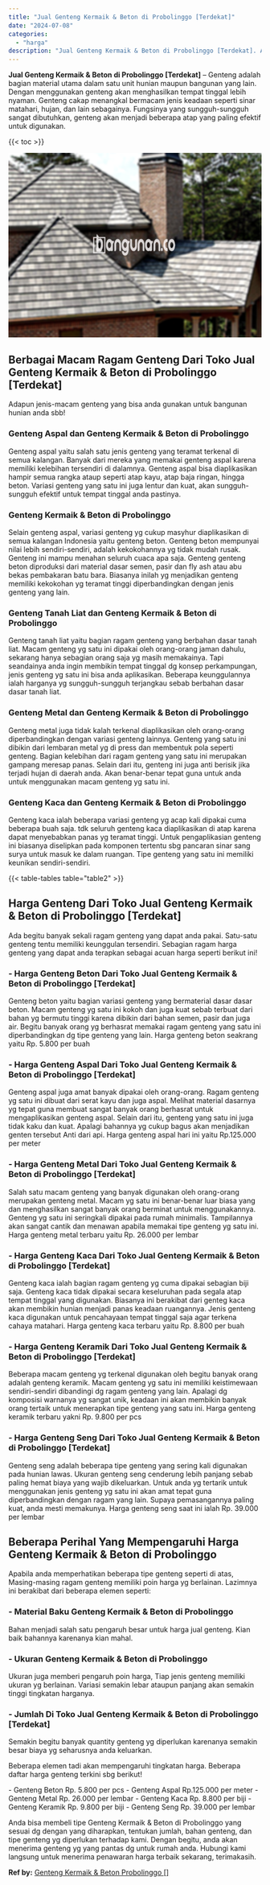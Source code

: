 ```yaml
---
title: "Jual Genteng Kermaik & Beton di Probolinggo [Terdekat]"
date: "2024-07-08"
categories: 
  - "harga"
description: "Jual Genteng Kermaik & Beton di Probolinggo [Terdekat]. Anda bisa membeli tipe Genteng Kermaik & Beton di Probolinggo yang sesuai dg dengan yang diharapkan,..."
---
```


**Jual Genteng Kermaik & Beton di Probolinggo \[Terdekat\]** – Genteng adalah bagian material utama dalam satu unit hunian maupun bangunan yang lain. Dengan menggunakan genteng akan menghasilkan tempat tinggal lebih nyaman. Genteng cakap menangkal bermacam jenis keadaan seperti sinar matahari, hujan, dan lain sebagainya. Fungsinya yang sungguh-sungguh sangat dibutuhkan, genteng akan menjadi beberapa atap yang paling efektif untuk digunakan.

{{< toc >}}

![Jual Genteng Kermaik & Beton di Probolinggo [Terdekat]](/images/genteng-minimalis-murah17.png)

## Berbagai Macam Ragam Genteng Dari Toko Jual Genteng Kermaik & Beton di Probolinggo \[Terdekat\]

Adapun jenis-macam genteng yang bisa anda gunakan untuk bangunan hunian anda sbb!

### Genteng Aspal dan Genteng Kermaik & Beton di Probolinggo

Genteng aspal yaitu salah satu jenis genteng yang teramat terkenal di semua kalangan. Banyak dari mereka yang memakai genteng aspal karena memiliki kelebihan tersendiri di dalamnya. Genteng aspal bisa diaplikasikan hampir semua rangka ataup seperti atap kayu, atap baja ringan, hingga beton. Variasi genteng yang satu ini juga lentur dan kuat, akan sungguh-sungguh efektif untuk tempat tinggal anda pastinya.

### Genteng Kermaik & Beton di Probolinggo

Selain genteng aspal, variasi genteng yg cukup masyhur diaplikasikan di semua kalangan Indonesia yaitu genteng beton. Genteng beton mempunyai nilai lebih sendiri-sendiri, adalah kekokohannya yg tidak mudah rusak. Genteng ini mampu menahan seluruh cuaca apa saja. Genteng genteng beton diproduksi dari material dasar semen, pasir dan fly ash atau abu bekas pembakaran batu bara. Biasanya inilah yg menjadikan genteng memiliki kekokohan yg teramat tinggi diperbandingkan dengan jenis genteng yang lain.

### Genteng Tanah Liat dan Genteng Kermaik & Beton di Probolinggo

Genteng tanah liat yaitu bagian ragam genteng yang berbahan dasar tanah liat. Macam genteng yg satu ini dipakai oleh orang-orang jaman dahulu, sekarang hanya sebagian orang saja yg masih memakainya. Tapi seandainya anda ingin membikin tempat tinggal dg konsep perkampungan, jenis genteng yg satu ini bisa anda aplikasikan. Beberapa keunggulannya ialah harganya yg sungguh-sungguh terjangkau sebab berbahan dasar dasar tanah liat.

### Genteng Metal dan Genteng Kermaik & Beton di Probolinggo

Genteng metal juga tidak kalah terkenal diaplikasikan oleh orang-orang diperbandingkan dengan variasi genteng lainnya. Genteng yang satu ini dibikin dari lembaran metal yg di press dan membentuk pola seperti genteng. Bagian kelebihan dari ragam genteng yang satu ini merupakan gampang meresap panas. Selain dari itu, genteng ini juga anti berisik jika terjadi hujan di daerah anda. Akan benar-benar tepat guna untuk anda untuk menggunakan macam genteng yg satu ini.

### Genteng Kaca dan Genteng Kermaik & Beton di Probolinggo

Genteng kaca ialah beberapa variasi genteng yg acap kali dipakai cuma beberapa buah saja. tdk seluruh genteng kaca diaplikasikan di atap karena dapat menyebabkan panas yg teramat tinggi. Untuk pengaplikasian genteng ini biasanya diselipkan pada komponen tertentu sbg pancaran sinar sang surya untuk masuk ke dalam ruangan. Tipe genteng yang satu ini memiliki keunikan sendiri-sendiri.

{{< table-tables table="table2" >}}

## Harga Genteng Dari Toko Jual Genteng Kermaik & Beton di Probolinggo \[Terdekat\]

Ada begitu banyak sekali ragam genteng yang dapat anda pakai. Satu-satu genteng tentu memiliki keunggulan tersendiri. Sebagian ragam harga genteng yang dapat anda terapkan sebagai acuan harga seperti berikut ini!

### \- Harga Genteng Beton Dari Toko Jual Genteng Kermaik & Beton di Probolinggo \[Terdekat\]

Genteng beton yaitu bagian variasi genteng yang bermaterial dasar dasar beton. Macam genteng yg satu ini kokoh dan juga kuat sebab terbuat dari bahan yg bermutu tinggi karena dibikin dari bahan semen, pasir dan juga air. Begitu banyak orang yg berhasrat memakai ragam genteng yang satu ini diperbandingkan dg tipe genteng yang lain. Harga genteng beton seakrang yaitu Rp. 5.800 per buah

### \- Harga Genteng Aspal Dari Toko Jual Genteng Kermaik & Beton di Probolinggo \[Terdekat\]

Genteng aspal juga amat banyak dipakai oleh orang-orang. Ragam genteng yg satu ini dibuat dari serat kayu dan juga aspal. Melihat material dasarnya yg tepat guna membuat sangat banyak orang berhasrat untuk mengaplikasikan genteng aspal. Selain dari itu, genteng yang satu ini juga tidak kaku dan kuat. Apalagi bahannya yg cukup bagus akan menjadikan genten tersebut Anti dari api. Harga genteng aspal hari ini yaitu Rp.125.000 per meter

### \- Harga Genteng Metal Dari Toko Jual Genteng Kermaik & Beton di Probolinggo \[Terdekat\]

Salah satu macam genteng yang banyak digunakan oleh orang-orang merupakan genteng metal. Macam yg satu ini benar-benar luar biasa yang dan menghasilkan sangat banyak orang berminat untuk menggunakannya. Genteng yg satu ini seringkali dipakai pada rumah minimalis. Tampilannya akan sangat cantik dan menawan apabila memakai tipe genteng yg satu ini. Harga genteng metal terbaru yaitu Rp. 26.000 per lembar

### \- Harga Genteng Kaca Dari Toko Jual Genteng Kermaik & Beton di Probolinggo \[Terdekat\]

Genteng kaca ialah bagian ragam genteng yg cuma dipakai sebagian biji saja. Genteng kaca tidak dipakai secara keseluruhan pada segala atap tempat tinggal yang digunakan. Biasanya ini berakibat dari genteg kaca akan membikin hunian menjadi panas keadaan ruangannya. Jenis genteng kaca digunakan untuk pencahayaan tempat tinggal saja agar terkena cahaya matahari. Harga genteng kaca terbaru yaitu Rp. 8.800 per buah

### \- Harga Genteng Keramik Dari Toko Jual Genteng Kermaik & Beton di Probolinggo \[Terdekat\]

Beberapa macam genteng yg terkenal digunakan oleh begitu banyak orang adalah genteng keramik. Macam genteng yg satu ini memiliki keistimewaan sendiri-sendiri dibandingi dg ragam genteng yang lain. Apalagi dg komposisi warnanya yg sangat unik, keadaan ini akan membikin banyak orang tertaik untuk menerapkan tipe genteng yang satu ini. Harga genteng keramik terbaru yakni Rp. 9.800 per pcs

### \- Harga Genteng Seng Dari Toko Jual Genteng Kermaik & Beton di Probolinggo \[Terdekat\]

Genteng seng adalah beberapa tipe genteng yang sering kali digunakan pada hunian lawas. Ukuran genteng seng cenderung lebih panjang sebab paling hemat biaya yang wajib dikeluarkan. Untuk anda yg tertarik untuk menggunakan jenis genteng yg satu ini akan amat tepat guna diperbandingkan dengan ragam yang lain. Supaya pemasangannya paling kuat, anda mesti memakunya. Harga genteng seng saat ini ialah Rp. 39.000 per lembar

## Beberapa Perihal Yang Mempengaruhi Harga Genteng Kermaik & Beton di Probolinggo

Apabila anda memperhatikan beberapa tipe genteng seperti di atas, Masing-masing ragam genteng memiliki poin harga yg berlainan. Lazimnya ini berakibat dari beberapa elemen seperti:

### \- Material Baku Genteng Kermaik & Beton di Probolinggo

Bahan menjadi salah satu pengaruh besar untuk harga jual genteng. Kian baik bahannya karenanya kian mahal.

### \- Ukuran Genteng Kermaik & Beton di Probolinggo

Ukuran juga memberi pengaruh poin harga, Tiap jenis genteng memiliki ukuran yg berlainan. Variasi semakin lebar ataupun panjang akan semakin tinggi tingkatan harganya.

### \- Jumlah Di Toko Jual Genteng Kermaik & Beton di Probolinggo \[Terdekat\]

Semakin begitu banyak quantity genteng yg diperlukan karenanya semakin besar biaya yg seharusnya anda keluarkan.

Beberapa elemen tadi akan mempengaruhi tingkatan harga. Beberapa daftar harga genteng terkini sbg berikut!

\- Genteng Beton Rp. 5.800 per pcs - Genteng Aspal Rp.125.000 per meter - Genteng Metal Rp. 26.000 per lembar - Genteng Kaca Rp. 8.800 per biji - Genteng Keramik Rp. 9.800 per biji - Genteng Seng Rp. 39.000 per lembar

Anda bisa membeli tipe Genteng Kermaik & Beton di Probolinggo yang sesuai dg dengan yang diharapkan, tentukan jumlah, bahan genteng, dan tipe genteng yg diperlukan terhadap kami. Dengan begitu, anda akan menerima genteng yg yang pantas dg untuk rumah anda. Hubungi kami langsung untuk menerima penawaran harga terbaik sekarang, terimakasih.

**Ref by:**  [Genteng Kermaik & Beton  Probolinggo []](https://id.wikipedia.org/wiki/Genteng)
